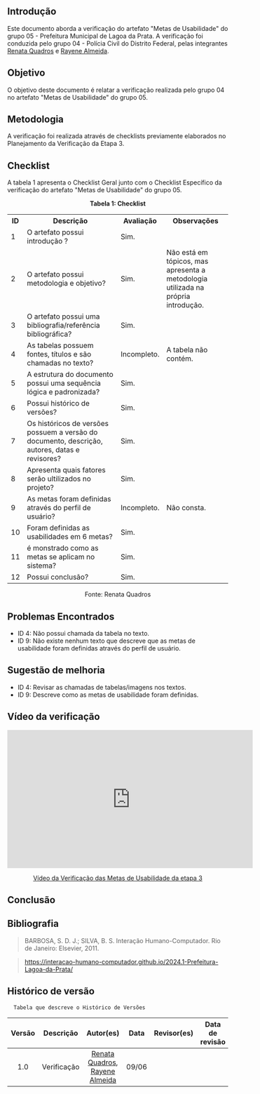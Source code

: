 ## Introdução

Este documento aborda a verificação do artefato "Metas de Usabilidade" do grupo 05 - Prefeitura Municipal de Lagoa da Prata. A verificação foi conduzida pelo grupo 04 - Polícia Civil do Distrito Federal, pelas integrantes [Renata Quadros]() e [Rayene Almeida](https://github.com/rayenealmeida).

## Objetivo

O objetivo deste documento é relatar a verificação realizada pelo grupo 04 no artefato "Metas de Usabilidade" do grupo 05.

## Metodologia

A verificação foi realizada através de checklists previamente elaborados no Planejamento da Verificação da Etapa 3.


## Checklist 
A tabela 1 apresenta o Checklist Geral junto com o Checklist Específico da verificação do artefato "Metas de Usabilidade" do grupo 05. 
<center>
    <p><strong>Tabela 1: Checklist</strong></p>
    <table>
        <tr>
            <th>ID</th>
            <th>Descrição</th>
            <th>Avaliação</th>
            <th>Observações</th>
        </tr>
        <tr>
            <td>1</td>
            <td>O artefato possui introdução ?</td>
            <td>Sim.</td>
            <td></td>
        </tr>
        <tr>
            <td>2</td>
            <td>O artefato possui metodologia e objetivo?</td>
            <td>Sim.</td>
            <td>Não está em tópicos, mas apresenta a metodologia utilizada na própria introdução.</td>
        </tr>
        <tr>
            <td>3</td>
            <td>O artefato possui uma bibliografia/referência bibliográfica?</td>
            <td>Sim.</td>
            <td></td>
        </tr>
        <tr>
            <td>4</td>
            <td>As tabelas possuem fontes, títulos e são chamadas no texto?</td>
            <td>Incompleto.</td>
            <td>A tabela não contém.</td>
        </tr>
        <tr>
            <td>5</td>
            <td>A estrutura do documento possui uma sequência lógica e padronizada?</td>
            <td>Sim.</td>
            <td></td>
        </tr>
        <tr>
            <td>6</td>
            <td>Possui histórico de versões?</td>
            <td>Sim.</td>
            <td></td>
        </tr>
        <tr>
            <td>7</td>
            <td>Os históricos de versões possuem a versão do documento, descrição, autores, datas e revisores?</td>
            <td>Sim.</td>
            <td></td>
        </tr>
        <tr>
            <td>8</td>
            <td>Apresenta quais fatores serão ultilizados no projeto?</td>
            <td>Sim.</td>
            <td></td>
        </tr>
        <tr>
            <td>9</td>
            <td>As metas foram definidas através do perfil de usuário?</td>
            <td>Incompleto.</td>
            <td>Não consta.</td>
        </tr>
        <tr>
            <td>10</td>
            <td>Foram definidas as usabilidades em 6 metas?</td>
            <td>Sim.</td>
            <td></td>
        </tr>
        <tr>
            <td>11</td>
            <td>é monstrado como as metas se aplicam no sistema?</td>
            <td>Sim.</td>
            <td></td>
        </tr>
        <tr>
            <td>12</td>
            <td>Possui conclusão?</td>
            <td>Sim.</td>
            <td></td>
        </tr>
    </table>
   <p>Fonte: <a "https://github.com/Renatinha28">Renata Quadros</a></p>
</center>


## Problemas Encontrados

- ID 4: Não possui chamada da tabela no texto.
- ID 9: Não existe nenhum texto que descreve que as metas de usabilidade foram definidas através do perfil de usuário.

## Sugestão de melhoria 

- ID 4: Revisar as chamadas de tabelas/imagens nos textos.
- ID 9: Descreve como as metas de usabilidade foram definidas.

## Vídeo da verificação

<p style="text-align: center">
    <iframe width="560" height="315" src="https://www.youtube.com/embed/RyGi-Lngtrg" title="YouTube video player" frameborder="0" allow="accelerometer; autoplay; clipboard-write; encrypted-media; gyroscope; picture-in-picture" allowfullscreen></iframe>
</p>
<p style="text-align: center">
    <a href="https://www.youtube.com/watch?v=RyGi-Lngtrg" target="_blank">Vídeo da Verificação das Metas de Usabilidade da etapa 3</a>
</p>


## Conclusão

## Bibliografia
> BARBOSA, S. D. J.; SILVA, B. S. Interação Humano-Computador. Rio de Janeiro: Elsevier, 2011.

> https://interacao-humano-computador.github.io/2024.1-Prefeitura-Lagoa-da-Prata/

## Histórico de versão
      Tabela que descreve o Histórico de Versões

|     Versão       |     Descrição      |      Autor(es)      | Data           |  Revisor(es)          |Data de revisão|
| :----------------------------------------------------------: | :-------------------------------: | :-------------------------------------------------: | :-------------------------------: |  :-------------------------------: | :-------------------------------: |
| 1.0 | Verificação |  [Renata Quadros](https://github.com/Renatinha28), [Rayene Almeida](https://github.com/rayenealmeida) | 09/06 |  |  |

